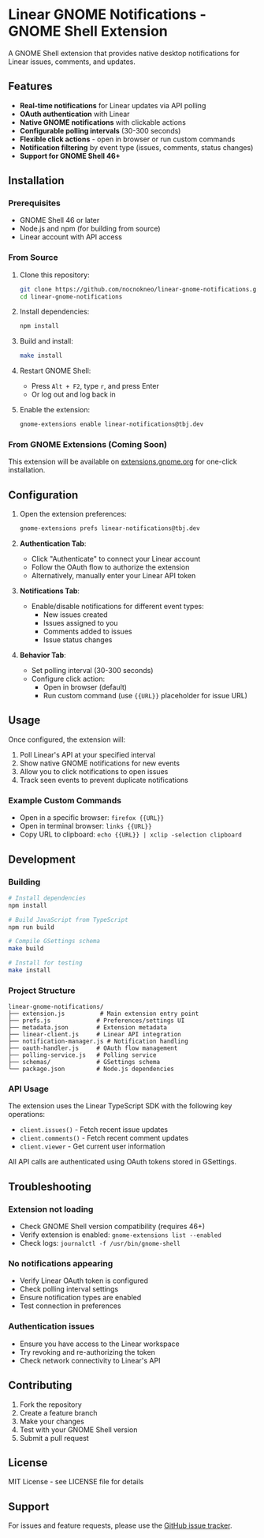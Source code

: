 # Linear GNOME Notifications - GNOME Shell Extension

A GNOME Shell extension that provides native desktop notifications for Linear issues, comments, and updates.

## Features

- **Real-time notifications** for Linear updates via API polling
- **OAuth authentication** with Linear
- **Native GNOME notifications** with clickable actions
- **Configurable polling intervals** (30-300 seconds)
- **Flexible click actions** - open in browser or run custom commands
- **Notification filtering** by event type (issues, comments, status changes)
- **Support for GNOME Shell 46+**

## Installation

### Prerequisites

- GNOME Shell 46 or later
- Node.js and npm (for building from source)
- Linear account with API access

### From Source

1. Clone this repository:
   ```bash
   git clone https://github.com/nocnokneo/linear-gnome-notifications.git
   cd linear-gnome-notifications
   ```

2. Install dependencies:
   ```bash
   npm install
   ```

3. Build and install:
   ```bash
   make install
   ```

4. Restart GNOME Shell:
   - Press `Alt + F2`, type `r`, and press Enter
   - Or log out and log back in

5. Enable the extension:
   ```bash
   gnome-extensions enable linear-notifications@tbj.dev
   ```

### From GNOME Extensions (Coming Soon)

This extension will be available on [extensions.gnome.org](https://extensions.gnome.org) for one-click installation.

## Configuration

1. Open the extension preferences:
   ```bash
   gnome-extensions prefs linear-notifications@tbj.dev
   ```

2. **Authentication Tab**:
   - Click "Authenticate" to connect your Linear account
   - Follow the OAuth flow to authorize the extension
   - Alternatively, manually enter your Linear API token

3. **Notifications Tab**:
   - Enable/disable notifications for different event types:
     - New issues created
     - Issues assigned to you
     - Comments added to issues
     - Issue status changes

4. **Behavior Tab**:
   - Set polling interval (30-300 seconds)
   - Configure click action:
     - Open in browser (default)
     - Run custom command (use `{{URL}}` placeholder for issue URL)

## Usage

Once configured, the extension will:

1. Poll Linear's API at your specified interval
2. Show native GNOME notifications for new events
3. Allow you to click notifications to open issues
4. Track seen events to prevent duplicate notifications

### Example Custom Commands

- Open in a specific browser: `firefox {{URL}}`
- Open in terminal browser: `links {{URL}}`
- Copy URL to clipboard: `echo {{URL}} | xclip -selection clipboard`

## Development

### Building

```bash
# Install dependencies
npm install

# Build JavaScript from TypeScript
npm run build

# Compile GSettings schema
make build

# Install for testing
make install
```

### Project Structure

```
linear-gnome-notifications/
├── extension.js          # Main extension entry point
├── prefs.js             # Preferences/settings UI
├── metadata.json        # Extension metadata
├── linear-client.js     # Linear API integration
├── notification-manager.js # Notification handling
├── oauth-handler.js     # OAuth flow management
├── polling-service.js   # Polling service
├── schemas/             # GSettings schema
└── package.json         # Node.js dependencies
```

### API Usage

The extension uses the Linear TypeScript SDK with the following key operations:

- `client.issues()` - Fetch recent issue updates
- `client.comments()` - Fetch recent comment updates
- `client.viewer` - Get current user information

All API calls are authenticated using OAuth tokens stored in GSettings.

## Troubleshooting

### Extension not loading
- Check GNOME Shell version compatibility (requires 46+)
- Verify extension is enabled: `gnome-extensions list --enabled`
- Check logs: `journalctl -f /usr/bin/gnome-shell`

### No notifications appearing
- Verify Linear OAuth token is configured
- Check polling interval settings
- Ensure notification types are enabled
- Test connection in preferences

### Authentication issues
- Ensure you have access to the Linear workspace
- Try revoking and re-authorizing the token
- Check network connectivity to Linear's API

## Contributing

1. Fork the repository
2. Create a feature branch
3. Make your changes
4. Test with your GNOME Shell version
5. Submit a pull request

## License

MIT License - see LICENSE file for details

## Support

For issues and feature requests, please use the [GitHub issue tracker](https://github.com/nocnokneo/linear-gnome-notifications/issues).